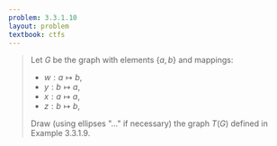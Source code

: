 ```yaml
---
problem: 3.3.1.10
layout: problem
textbook: ctfs
---
```


> Let $G$ be the graph with elements $\{a,b\}$ and mappings:
>  - $w: a \mapsto b$,
>  - $y: b \mapsto a$,
>  - $x: a \mapsto a$,
>  - $z: b \mapsto b$,
> 
> Draw (using ellipses "..." if necessary) the graph $T(G)$ defined in Example
> 3.3.1.9.

